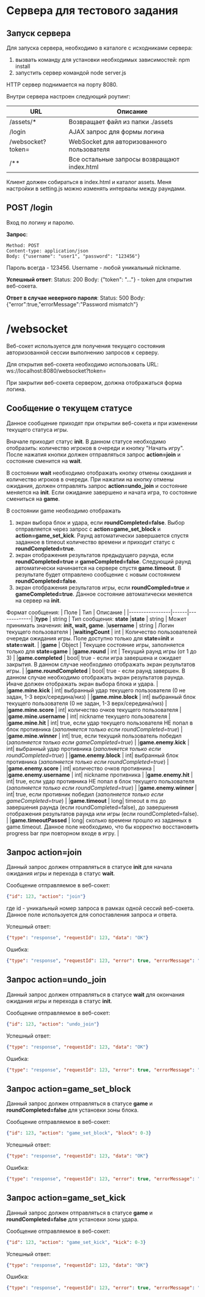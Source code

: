 # Cервера для тестового задания

## Запуск сервера

Для запуска сервера, необходимо в каталоге с исходниками сервера:
1) вызвать команду для установки необходимых зависимостей:
	npm install
2) запустить сервер командой
    node server.js

HTTP сервер поднимается на порту 8080. 

Внутри сервера настроен следующий роутинг:

|       URL       | Описание           |
|-----------------|-------------------|
|/assets/*        | Возвращает файл из папки ./assets |
|/login           | AJAX запрос для формы логина  |
|/websocket?token=| WebSocket для авторизованного пользователя  |
|/**| Все остальные запросы возвращают index.html  |

Клиент должен собираться в index.html и каталог assets. Меня настройки в setting.js можно изменять интервалы между раундами.

## POST /login

Вход по логину и паролю.

**Запрос**:
```
Method: POST
Content-type: application/json
Body: {"username": "user1", "password": "123456"}
```

Пароль всегда - 123456. Username - любой уникальный nickname. 

**Успешный ответ**:
Status: 200
Body: {"token": "..."} - token для открытия веб-сокета.

**Ответ в случае неверного пароля**:
Status: 500
Body: {"error":true,"errorMessage":"Password mismatch"}

# /websocket

Веб-сокет используется для получения текущего состояния авторизованной сессии выполнению запросов к серверу.

Для открытия веб-сокета необходимо использовать URL:
ws://localhost:8080/websocket?token=<token>

При закрытии веб-сокета сервером, должна отображаться форма логина.

## Сообщение о текущем статусе

Данное сообщение приходят при открытии веб-сокета и при изменении текущего статуса игры.

Вначале приходит статус **init**. В данном статусе необходимо отобразить: количество игроков в очереди и кнопку "Начать игру". После нажатия кнопки должен отправляться запрос **action=join** и состояние сменится на **wait**.

В состоянии **wait** необходимо отображать кнопку отмены ожидания и количество игроков в очереди. При нажатии на кнопку отмены ожидания, должен отправлять запрос **action=undo_join** и состояние меняется на **init**. Если ожидание завершено и начата игра, то состояние смениться на **game**. 

В состоянии game необходимо отображать
1) экран выбора блок и удара, если **roundCompleted=false**. Выбор отправляется через запрос с **action=game_set_block** и **action=game_set_kick**. Раунд автоматически завершается спустя заданное в timeout количество времени и приходит статус с **roundCompleted=true**.
2) экран отображения результатов предыдущего раунда, если **roundCompleted=true** и **gameCompleted=false**. Следующий раунд автоматически начинается на сервере спустя **game.timeout**. В результате будет отправлено сообщение с новым состоянием **roundCompleted=false**.
3) экран отображения результатов игры, если **roundCompled=true** и **gameCompleted=true**. Данное состояние автоматически меняется на сервер на **init**.

Формат сообщения:
|       Поле       | Тип | Описание           |
|-----------------|------|-------------|
|**type**        | string | Тип сообщения: **state**
|**state**        | string | Может принимать значения: **init, wait, game**.
|**username**     |  string | Логин текущего пользователя |
|**waitingCount** | int    | Количество пользователей очереди ожидания игры. Поле доступно только для **state=init** и **state=wait**.  |
|**game** | Object | Текущее состояние игры, заполняется только для **state=game** |
|**game.round** | int | Текущий раунд игры (от 1 до 3) |
|**game.completed** | bool| true - если игра завершена и ожидает закрытия. В данном случае необходимо отображать экран результатов игры. |
|**game.roundCompleted** | bool| true - если раунд завершен. В данном случае необходимо отображать экран результатов раунда. Иначе должен отображать экран выбора блока и удара. |
|**game.mine.kick** | int| выбранный удар текущего пользователя (0 не задан, 1-3 верх/середина/низ) |
|**game.mine.block** | int| выбранный блок текущего пользователя (0 не задан, 1-3 верх/середина/низ) |
|**game.mine.score** | int| количество очков текущего пользователя |
|**game.mine.username** | int| nickname текущего пользователя |
|**game.mine.hit** | int| true, если удар текущего пользователя НЕ попал в блок противника (*заполняется только если roundCompleted=true*)  |
|**game.mine.winner** | int| true, если текущий пользователь победил (*заполняется только если gameCompleted=true*)  |
|**game.enemy.kick** | int| выбранный удар противника (*заполняется только если roundCompleted=true*)  |
|**game.enemy.block** | int| выбранный блок противника (*заполняется только если roundCompleted=true*) |
|**game.enemy.score** | int| количество очков противника |
|**game.enemy.username** | int| nickname противника |
|**game.enemy.hit** | int| true, если удар противника НЕ попал в блок текущего пользователя (*заполняется только если roundCompleted=true*)  |
|**game.enemy.winner** | int| true, если противник победил (*заполняется только если gameCompleted=true*)  |
|**game.timeout** | long| timeout в ms до завершения раунда (если roundCompleted=false), до завершения отображения результатов раунда или игры (если roundCompleted=false).  |
|**game.timeoutPassed** | long| сколько времени прошло из заданных в game.timeout. Данное поле необходимо, что бы корректно восстановить progress bar при повторном входе в игру.  |

## Запрос action=join

Данный запрос должен отправляться в статусе **init** для начала ожидания игры и перехода в статус **wait**.

Сообщение отправляемое в веб-сокет:
```json
{"id": 123, "action": "join"}
```

где id - уникальный номер запроса в рамках одной сессий веб-сокета. Данное поле используется для сопоставления запроса и ответа.

Успешный ответ:
```json
{"type": "response", "requestId": 123, "data": "OK"}
```

Ошибка:
```json
{"type": "response", "requestId": 123, "error": true, "errorMessage": "..."}
```

## Запрос action=undo_join

Данный запрос должен отправляться в статусе **wait** для окончания ожидания игры и перехода в статус **init**.

Сообщение отправляемое в веб-сокет:
```json
{"id": 123, "action": "undo_join"}
```

Успешный ответ:
```json
{"type": "response", "requestId": 123, "data": "OK"}
```

Ошибка:
```json
{"type": "response", "requestId": 123, "error": true, "errorMessage": "..."}
```

## Запрос action=game_set_block

Данный запрос должен отправляться в статусе **game** и **roundCompleted=false** для установки зоны блока.

Сообщение отправляемое в веб-сокет:
```json
{"id": 123, "action": "game_set_block", "block": 0-3}
```

Успешный ответ:
```json
{"type": "response", "requestId": 123, "data": "OK"}
```

Ошибка:
```json
{"type": "response", "requestId": 123, "error": true, "errorMessage": "..."}
```

## Запрос action=game_set_kick

Данный запрос должен отправляться в статусе **game** и **roundCompleted=false** для установки зоны удара.

Сообщение отправляемое в веб-сокет:
```json
{"id": 123, "action": "game_set_kick", "kick": 0-3}
```

Успешный ответ:
```json
{"type": "response", "requestId": 123, "data": "OK"}
```

Ошибка:

```json
{"type": "response", "requestId": 123, "error": true, "errorMessage": "..."}
```